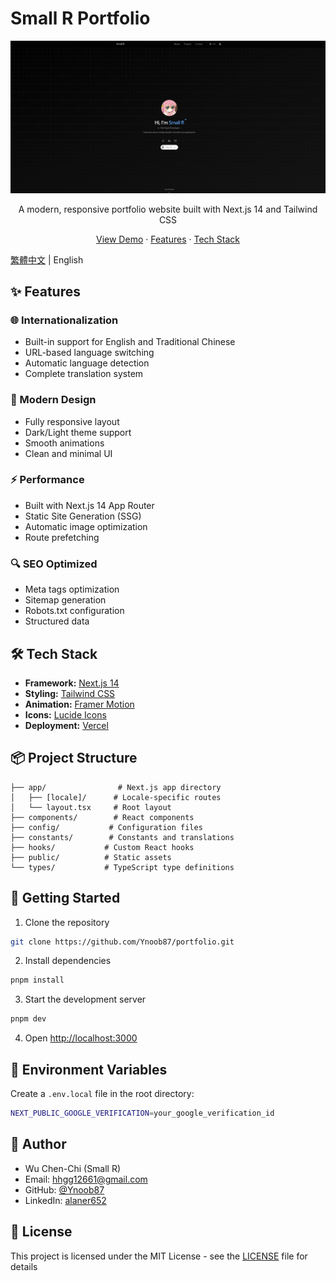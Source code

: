# Small R Portfolio

<div align="center">
  <img src="./public/preview.png" alt="Portfolio Preview" width="600px" />
  
  <p align="center">
    A modern, responsive portfolio website built with Next.js 14 and Tailwind CSS
  </p>

  <p align="center">
    <a href="https://smallr-portfolio.vercel.app">View Demo</a>
    ·
    <a href="#features">Features</a>
    ·
    <a href="#tech-stack">Tech Stack</a>
  </p>
</div>

[繁體中文](./README.zh.md) | English

## ✨ Features

### 🌐 Internationalization

- Built-in support for English and Traditional Chinese
- URL-based language switching
- Automatic language detection
- Complete translation system

### 🎨 Modern Design

- Fully responsive layout
- Dark/Light theme support
- Smooth animations
- Clean and minimal UI

### ⚡ Performance

- Built with Next.js 14 App Router
- Static Site Generation (SSG)
- Automatic image optimization
- Route prefetching

### 🔍 SEO Optimized

- Meta tags optimization
- Sitemap generation
- Robots.txt configuration
- Structured data

## 🛠️ Tech Stack

- **Framework:** [Next.js 14](https://nextjs.org/)
- **Styling:** [Tailwind CSS](https://tailwindcss.com/)
- **Animation:** [Framer Motion](https://www.framer.com/motion/)
- **Icons:** [Lucide Icons](https://lucide.dev/)
- **Deployment:** [Vercel](https://vercel.com)

## 📦 Project Structure

```
├── app/                # Next.js app directory
│   ├── [locale]/      # Locale-specific routes
│   └── layout.tsx     # Root layout
├── components/        # React components
├── config/           # Configuration files
├── constants/        # Constants and translations
├── hooks/           # Custom React hooks
├── public/          # Static assets
└── types/           # TypeScript type definitions
```

## 🚀 Getting Started

1. Clone the repository

```bash
git clone https://github.com/Ynoob87/portfolio.git
```

2. Install dependencies

```bash
pnpm install
```

3. Start the development server

```bash
pnpm dev
```

4. Open [http://localhost:3000](http://localhost:3000)

## 📝 Environment Variables

Create a `.env.local` file in the root directory:

```bash
NEXT_PUBLIC_GOOGLE_VERIFICATION=your_google_verification_id
```

## 👤 Author

- Wu Chen-Chi (Small R)
- Email: hhgg12661@gmail.com
- GitHub: [@Ynoob87](https://github.com/Ynoob87)
- LinkedIn: [alaner652](https://www.linkedin.com/in/alaner652/)

## 📄 License

This project is licensed under the MIT License - see the [LICENSE](LICENSE) file for details
